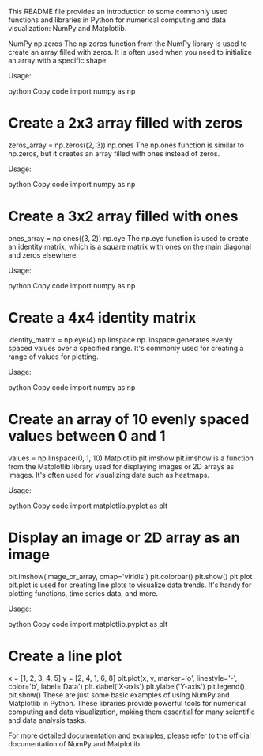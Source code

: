 This README file provides an introduction to some commonly used functions and libraries in Python for numerical computing and data visualization: NumPy and Matplotlib.

NumPy
np.zeros
The np.zeros function from the NumPy library is used to create an array filled with zeros. It is often used when you need to initialize an array with a specific shape.

Usage:

python
Copy code
import numpy as np

# Create a 2x3 array filled with zeros
zeros_array = np.zeros((2, 3))
np.ones
The np.ones function is similar to np.zeros, but it creates an array filled with ones instead of zeros.

Usage:

python
Copy code
import numpy as np

# Create a 3x2 array filled with ones
ones_array = np.ones((3, 2))
np.eye
The np.eye function is used to create an identity matrix, which is a square matrix with ones on the main diagonal and zeros elsewhere.

Usage:

python
Copy code
import numpy as np

# Create a 4x4 identity matrix
identity_matrix = np.eye(4)
np.linspace
np.linspace generates evenly spaced values over a specified range. It's commonly used for creating a range of values for plotting.

Usage:

python
Copy code
import numpy as np

# Create an array of 10 evenly spaced values between 0 and 1
values = np.linspace(0, 1, 10)
Matplotlib
plt.imshow
plt.imshow is a function from the Matplotlib library used for displaying images or 2D arrays as images. It's often used for visualizing data such as heatmaps.

Usage:

python
Copy code
import matplotlib.pyplot as plt

# Display an image or 2D array as an image
plt.imshow(image_or_array, cmap='viridis')
plt.colorbar()
plt.show()
plt.plot
plt.plot is used for creating line plots to visualize data trends. It's handy for plotting functions, time series data, and more.

Usage:

python
Copy code
import matplotlib.pyplot as plt

# Create a line plot
x = [1, 2, 3, 4, 5]
y = [2, 4, 1, 6, 8]
plt.plot(x, y, marker='o', linestyle='-', color='b', label='Data')
plt.xlabel('X-axis')
plt.ylabel('Y-axis')
plt.legend()
plt.show()
These are just some basic examples of using NumPy and Matplotlib in Python. These libraries provide powerful tools for numerical computing and data visualization, making them essential for many scientific and data analysis tasks.

For more detailed documentation and examples, please refer to the official documentation of NumPy and Matplotlib.
